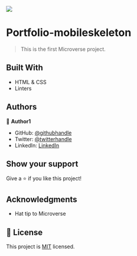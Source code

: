 
![](https://img.shields.io/badge/Microverse-blueviolet)

# Portfolio-mobileskeleton

> This is the first Microverse project.


## Built With

- HTML & CSS
- Linters





## Authors

👤 **Author1**

- GitHub: [@githubhandle](https://github.com/Mugiira-Kim)
- Twitter: [@twitterhandle](https://twitter.com/@Bbm-Cru)
- LinkedIn: [LinkedIn](https://linkedin.com/in/Mugiira-kim)




## Show your support

Give a ⭐️ if you like this project!

## Acknowledgments

- Hat tip to Microverse


## 📝 License

This project is [MIT](./MIT.md) licensed.
